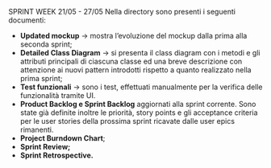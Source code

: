 SPRINT WEEK 21/05 - 27/05
Nella directory sono presenti i seguenti documenti:

- **Updated mockup** → mostra l’evoluzione del mockup dalla prima alla seconda sprint;
- **Detailed Class Diagram** → si presenta il class diagram con i metodi e gli attributi principali di ciascuna classe ed una breve descrizione con attenzione ai nuovi pattern introdotti rispetto a quanto realizzato nella prima sprint;
- **Test funzionali** → sono i test, effettuati manualmente per la verifica delle funzionalità tramite UI.
- **Product Backlog e Sprint Backlog** aggiornati alla sprint corrente. Sono state già definite inoltre le priorità, story points e gli acceptance criteria per le user stories della prossima sprint ricavate dalle user epics rimanenti.
- **Project Burndown Chart**;
- **Sprint Review;**
- **Sprint Retrospective.**
